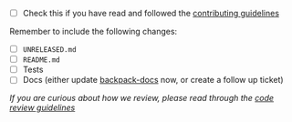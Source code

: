 <!--
Thanks for contributing to Backpack :pray:
Please include a description of the changes you are introducing and some screenshots if appropriate.
-->

+ [ ] Check this if you have read and followed the [contributing guidelines](https://github.com/Skyscanner/backpack-react-native/blob/main/CONTRIBUTING.md)

Remember to include the following changes:
+ [ ] `UNRELEASED.md`
+ [ ] `README.md`
+ [ ] Tests
+ [ ] Docs (either update [backpack-docs](https://github.com/Skyscanner/backpack-docs) now, or create a follow up ticket)

_If you are curious about how we review, please read through the [code review guidelines](https://github.com/Skyscanner/backpack/blob/main/CODE_REVIEW_GUIDELINES.md)_
